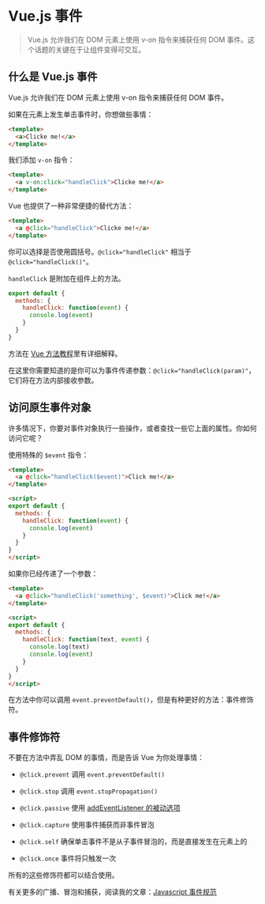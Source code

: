 # Vue.js 事件

> Vue.js 允许我们在 DOM 元素上使用 v-on 指令来捕获任何 DOM 事件。这个话题的关键在于让组件变得可交互。

## 什么是 Vue.js 事件

Vue.js 允许我们在 DOM 元素上使用 v-on 指令来捕获任何 DOM 事件。

如果在元素上发生单击事件时，你想做些事情：

```html
<template>
  <a>Clicke me!</a>
</template>
```

我们添加 `v-on` 指令：

```html
<template>
  <a v-on:click="handleClick">Clicke me!</a>
</template>
```

Vue 也提供了一种非常便捷的替代方法：

```html
<template>
  <a @click="handleClick">Clicke me!</a>
</template>
```

你可以选择是否使用圆括号。`@click="handleClick"` 相当于 `@click="handleClick()"`。

`handleClick` 是附加在组件上的方法。

```javascript
export default {
  methods: {
    handleClick: function(event) {
      console.log(event)
    }
  }
}
```

方法在 [Vue 方法教程](https://github.com/coderfe/100-days-of-translate/blob/master/vue-methods.md)里有详细解释。

在这里你需要知道的是你可以为事件传递参数：`@click="handleClick(param)"`，它们将在方法内部接收参数。

## 访问原生事件对象

许多情况下，你要对事件对象执行一些操作，或者查找一些它上面的属性。你如何访问它呢？

使用特殊的 `$event` 指令：

```html
<template>
  <a @click="handleClick($event)">Click me!</a>
</template>

<script>
export default {
  methods: {
    handleClick: function(event) {
      console.log(event)
    }
  }
}
</script>
```

如果你已经传递了一个参数：

```html
<template>
  <a @click="handleClick('something', $event)">Click me!</a>
</template>

<script>
export default {
  methods: {
    handleClick: function(text, event) {
      console.log(text)
      console.log(event)
    }
  }
}
</script>
```

在方法中你可以调用 `event.preventDefault()`，但是有种更好的方法：事件修饰符。

## 事件修饰符

不要在方法中弄乱 DOM 的事情，而是告诉 Vue 为你处理事情：

- `@click.prevent` 调用 `event.preventDefault()`

- `@click.stop` 调用 `event.stopPropagation()`

- `@click.passive` 使用 [addEventListener 的被动选项](https://developer.mozilla.org/en-US/docs/Web/API/EventTarget/addEventListener#Parameters)

- `@click.capture` 使用事件捕获而非事件冒泡

- `@click.self` 确保单击事件不是从子事件冒泡的，而是直接发生在元素上的

- `@click.once` 事件将只触发一次

所有的这些修饰符都可以结合使用。

有关更多的广播、冒泡和捕获，阅读我的文章：[Javascript 事件规范](https://flaviocopes.com/javascript-events/)
